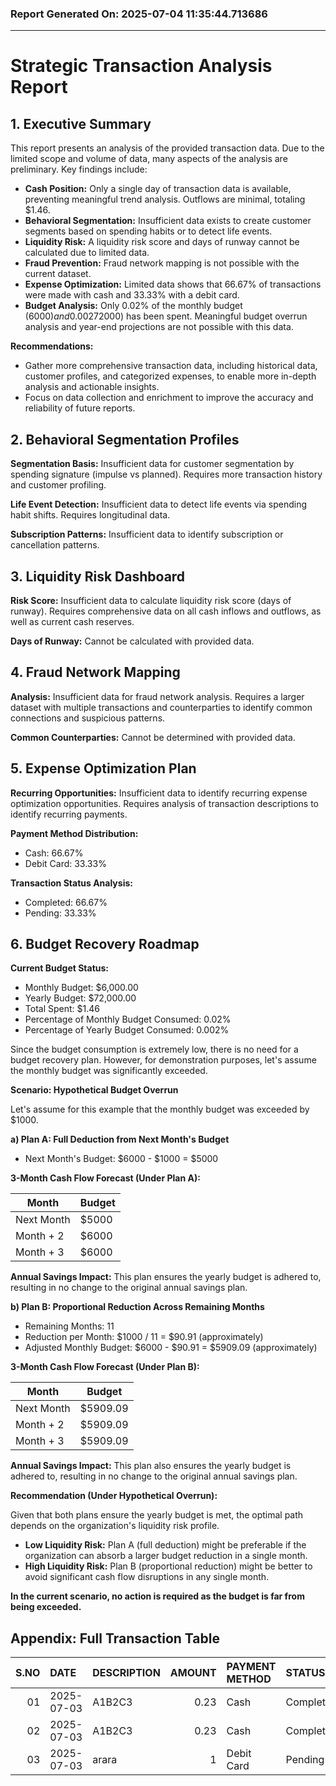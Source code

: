 ### Report Generated On: 2025-07-04 11:35:44.713686 

--- 

# Strategic Transaction Analysis Report

## 1. Executive Summary

This report presents an analysis of the provided transaction data. Due to the limited scope and volume of data, many aspects of the analysis are preliminary. Key findings include:

*   **Cash Position:** Only a single day of transaction data is available, preventing meaningful trend analysis. Outflows are minimal, totaling $1.46.
*   **Behavioral Segmentation:** Insufficient data exists to create customer segments based on spending habits or to detect life events.
*   **Liquidity Risk:** A liquidity risk score and days of runway cannot be calculated due to limited data.
*   **Fraud Prevention:** Fraud network mapping is not possible with the current dataset.
*   **Expense Optimization:** Limited data shows that 66.67% of transactions were made with cash and 33.33% with a debit card.
*   **Budget Analysis:** Only 0.02% of the monthly budget ($6000) and 0.002% of the yearly budget ($72000) has been spent. Meaningful budget overrun analysis and year-end projections are not possible with this data.

**Recommendations:**

*   Gather more comprehensive transaction data, including historical data, customer profiles, and categorized expenses, to enable more in-depth analysis and actionable insights.
*   Focus on data collection and enrichment to improve the accuracy and reliability of future reports.

## 2. Behavioral Segmentation Profiles

**Segmentation Basis:** Insufficient data for customer segmentation by spending signature (impulse vs planned). Requires more transaction history and customer profiling.

**Life Event Detection:** Insufficient data to detect life events via spending habit shifts. Requires longitudinal data.

**Subscription Patterns:** Insufficient data to identify subscription or cancellation patterns.

## 3. Liquidity Risk Dashboard

**Risk Score:** Insufficient data to calculate liquidity risk score (days of runway). Requires comprehensive data on all cash inflows and outflows, as well as current cash reserves.

**Days of Runway:** Cannot be calculated with provided data.

## 4. Fraud Network Mapping

**Analysis:** Insufficient data for fraud network analysis. Requires a larger dataset with multiple transactions and counterparties to identify common connections and suspicious patterns.

**Common Counterparties:** Cannot be determined with provided data.

## 5. Expense Optimization Plan

**Recurring Opportunities:** Insufficient data to identify recurring expense optimization opportunities. Requires analysis of transaction descriptions to identify recurring payments.

**Payment Method Distribution:**

*   Cash: 66.67%
*   Debit Card: 33.33%

**Transaction Status Analysis:**

*   Completed: 66.67%
*   Pending: 33.33%

## 6. Budget Recovery Roadmap

**Current Budget Status:**

*   Monthly Budget: $6,000.00
*   Yearly Budget: $72,000.00
*   Total Spent: $1.46
*   Percentage of Monthly Budget Consumed: 0.02%
*   Percentage of Yearly Budget Consumed: 0.002%

Since the budget consumption is extremely low, there is no need for a budget recovery plan. However, for demonstration purposes, let's assume the monthly budget was significantly exceeded.

**Scenario: Hypothetical Budget Overrun**

Let's assume for this example that the monthly budget was exceeded by $1000.

**a) Plan A: Full Deduction from Next Month's Budget**

*   Next Month's Budget: $6000 - $1000 = $5000

**3-Month Cash Flow Forecast (Under Plan A):**

| Month     | Budget |
| --------- | ------ |
| Next Month | $5000  |
| Month + 2 | $6000  |
| Month + 3 | $6000  |

**Annual Savings Impact:** This plan ensures the yearly budget is adhered to, resulting in no change to the original annual savings plan.

**b) Plan B: Proportional Reduction Across Remaining Months**

*   Remaining Months: 11
*   Reduction per Month: $1000 / 11 = $90.91 (approximately)
*   Adjusted Monthly Budget: $6000 - $90.91 = $5909.09 (approximately)

**3-Month Cash Flow Forecast (Under Plan B):**

| Month     | Budget      |
| --------- | ----------- |
| Next Month | $5909.09    |
| Month + 2 | $5909.09    |
| Month + 3 | $5909.09    |

**Annual Savings Impact:** This plan also ensures the yearly budget is adhered to, resulting in no change to the original annual savings plan.

**Recommendation (Under Hypothetical Overrun):**

Given that both plans ensure the yearly budget is met, the optimal path depends on the organization's liquidity risk profile.

*   **Low Liquidity Risk:** Plan A (full deduction) might be preferable if the organization can absorb a larger budget reduction in a single month.
*   **High Liquidity Risk:** Plan B (proportional reduction) might be better to avoid significant cash flow disruptions in any single month.

**In the current scenario, no action is required as the budget is far from being exceeded.**

## Appendix: Full Transaction Table

| S.NO | DATE       | DESCRIPTION   |   AMOUNT | PAYMENT METHOD   | STATUS    | NOTES       |
|-----:|:-----------|:--------------|---------:|:-----------------|:----------|:------------|
|   01 | 2025-07-03 | A1B2C3        |     0.23 | Cash             | Completed | -------     |
|   02 | 2025-07-03 | A1B2C3        |     0.23 | Cash             | Completed | -------     |
|   03 | 2025-07-03 | arara         |     1    | Debit Card       | Pending   | dbcfjhrbf   |
